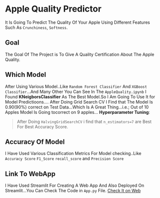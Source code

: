 # **Apple Quality Predictor**
It Is Going To Predict The Quality Of Your Apple Using Different Features Such As  `Crunchiness`,  `Softness`.
## **Goal**
The Goal Of The Project is To Give A Quality Certification About The Apple Quality.

## **Which Model**
After Using Various Model..Like `Random Forest Classifier` And `XGBoost Classifier`...And Many Other You Can See In The `AppleQuality.ipynb`
I Found **KNeigborsClassifier** As The Best Model.So I Am Going To Use It for Model Predictioons....
After Doing Grid Search CV I Find that The Model Is 0.90(90%) correct on Test Data...Which Is A Great Thing...i.e.; Out of 10 Apples Model Is Going tocorrect on 9 apples...
**Hyperparameter Tuning**:
> After Doing `HalvingGridSearchCV` i find that `n_estimators=7` are Best For Best Accuracy Score.
## **Accuracy Of Model**
I Have Used Various Classification Metrics For Model checking..Like `Accuracy Score` `F1_Score` `recall_score` and `Precision Score`
## Link To WebApp
I Have Used Streamlit For Creating A Web App And Also Deployed On Streamlit...You Can Check The Code in `App.py` File.
[Check It on Web](https://applequality-3zrskwc2ghckcmxdrlzczx.streamlit.app/)


